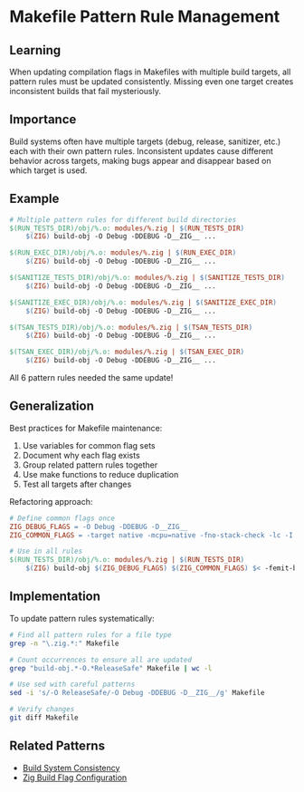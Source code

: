 # Makefile Pattern Rule Management

## Learning
When updating compilation flags in Makefiles with multiple build targets, all pattern rules must be updated consistently. Missing even one target creates inconsistent builds that fail mysteriously.

## Importance
Build systems often have multiple targets (debug, release, sanitizer, etc.) each with their own pattern rules. Inconsistent updates cause different behavior across targets, making bugs appear and disappear based on which target is used.

## Example
```makefile
# Multiple pattern rules for different build directories
$(RUN_TESTS_DIR)/obj/%.o: modules/%.zig | $(RUN_TESTS_DIR)
	$(ZIG) build-obj -O Debug -DDEBUG -D__ZIG__ ...

$(RUN_EXEC_DIR)/obj/%.o: modules/%.zig | $(RUN_EXEC_DIR)
	$(ZIG) build-obj -O Debug -DDEBUG -D__ZIG__ ...

$(SANITIZE_TESTS_DIR)/obj/%.o: modules/%.zig | $(SANITIZE_TESTS_DIR)
	$(ZIG) build-obj -O Debug -DDEBUG -D__ZIG__ ...

$(SANITIZE_EXEC_DIR)/obj/%.o: modules/%.zig | $(SANITIZE_EXEC_DIR)
	$(ZIG) build-obj -O Debug -DDEBUG -D__ZIG__ ...

$(TSAN_TESTS_DIR)/obj/%.o: modules/%.zig | $(TSAN_TESTS_DIR)
	$(ZIG) build-obj -O Debug -DDEBUG -D__ZIG__ ...

$(TSAN_EXEC_DIR)/obj/%.o: modules/%.zig | $(TSAN_EXEC_DIR)
	$(ZIG) build-obj -O Debug -DDEBUG -D__ZIG__ ...
```

All 6 pattern rules needed the same update!

## Generalization
Best practices for Makefile maintenance:
1. Use variables for common flag sets
2. Document why each flag exists
3. Group related pattern rules together
4. Use make functions to reduce duplication
5. Test all targets after changes

Refactoring approach:
```makefile
# Define common flags once
ZIG_DEBUG_FLAGS = -O Debug -DDEBUG -D__ZIG__
ZIG_COMMON_FLAGS = -target native -mcpu=native -fno-stack-check -lc -I./modules

# Use in all rules
$(RUN_TESTS_DIR)/obj/%.o: modules/%.zig | $(RUN_TESTS_DIR)
	$(ZIG) build-obj $(ZIG_DEBUG_FLAGS) $(ZIG_COMMON_FLAGS) $< -femit-bin=$@
```

## Implementation
To update pattern rules systematically:
```bash
# Find all pattern rules for a file type
grep -n "\.zig.*:" Makefile

# Count occurrences to ensure all are updated
grep "build-obj.*-O.*ReleaseSafe" Makefile | wc -l

# Use sed with careful patterns
sed -i 's/-O ReleaseSafe/-O Debug -DDEBUG -D__ZIG__/g' Makefile

# Verify changes
git diff Makefile
```

## Related Patterns
- [Build System Consistency](kb/build-system-consistency.md)
- [Zig Build Flag Configuration](kb/zig-build-flag-configuration.md)